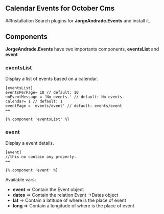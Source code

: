 ## Calendar Events for October Cms

##Installation
Search plugins for **JorgeAndrade.Events** and install it.

## Components

**JorgeAndrade.Events** have two importants components, **eventsList** and **event**

### eventsList
Display a list of events based on a calendar.

```
[eventsList]
eventsPerPage= 10 // default: 10
noEventMessage = 'No events.' // default: No events.
calendar= 1 // default: 1
eventPage = 'events/event' // default: events/event
==

{% component 'eventsList' %}
```

### event
Display a event details.

```
[event]
//this no contain any property.
==

{% component 'event' %}
```

Available vars:
* **event** => Contain the Event object
* **dates** => Contain the relation Event ->Dates object
* **lat** => Contain a latitude of where is the place of event
* **long** => Contain a longitude of where is the place of event
